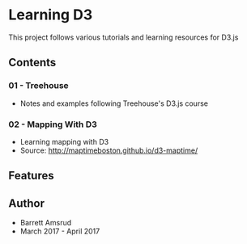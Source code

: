 # Learning D3

This project follows various tutorials and learning resources for D3.js

## Contents

### 01 - Treehouse
  - Notes and examples following Treehouse's D3.js course

### 02 - Mapping With D3
  - Learning mapping with D3
  - Source: http://maptimeboston.github.io/d3-maptime/

## Features

## Author

- Barrett Amsrud
- March 2017 - April 2017
